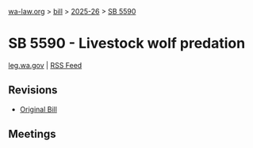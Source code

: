 [wa-law.org](/) > [bill](/bill/) > [2025-26](/bill/2025-26/) > [SB 5590](/bill/2025-26/sb/5590/)

# SB 5590 - Livestock wolf predation
[leg.wa.gov](https://app.leg.wa.gov/billsummary?BillNumber=5590&Year=2025&Initiative=false) | [RSS Feed](./rss.xml)

## Revisions
* [Original Bill](1/)

## Meetings